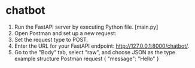 # chatbot
1. Run the FastAPI server by executing Python file. [main.py]
2. Open Postman and set up a new request:
3. Set the request type to POST.
4. Enter the URL for your FastAPI endpoint: http://127.0.0.1:8000/chatbot/.
5. Go to the "Body" tab, select "raw", and choose JSON as the type.
    example structure Postman request
   {
    "message": "Hello"
   }
